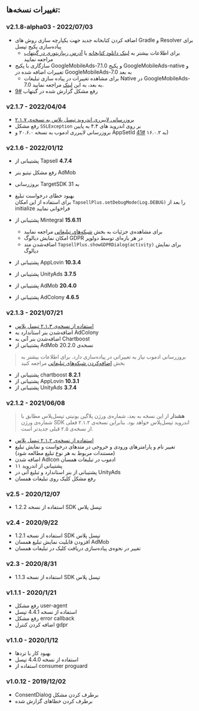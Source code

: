 ## تغییرات نسخه‌ها:

### v2.1.8-alpha03 - 2022/07/03
* اضافه کردن کتابخانه جدید جهت یکپارچه سازی روش های Gradle و Resolver برای پیاده‌سازی پکیج تپسل
  - برای اطلاعات بیشتر به [لینک دانلود کتابخانه](https://github.com/tapsellorg/TapsellPlusSDK-UnityPlugin/releases) یا [آدرس ریپازیتوری در گیتهاب](https://github.com/tapsellorg/TapsellPlusSDK-UnityPlugin) مراجعه نمایید
* سازگاری با پکیج GoogleMobileAds-7.1.0 و پکیج GoogleMobileAds-native و تغییرات اضافه شده در GoogleMobileAds-7.0 به بعد
  - برای مشاهده تغییرات در پیاده سازی تبلیغات Native در GoogleMobileAds-7.0 به بعد، به این [لینک](https://developers.google.com/admob/unity/native) مراجعه نمایید.
* رفع مشکل گزارش شده در گیتهاب [#9](https://github.com/tapsellorg/TapsellPlusSDK-UnitySample2019/issues/9)

### v2.1.7 - 2022/04/04
* [بروزرسانی لایبرری اندروید تپسل پلاس به نسخه‌ی ۲.۱.۷](https://docs.tapsell.ir/plus-sdk/android/main/#v217---20220328)
* رفع مشکل `SSLException` بر روی اندروید های ۴.۴ به پایین
* بروزرسانی لایبرری ادموب به نسخه ۲۰.۶.۰ و AppSetId به ۱۶.۰.۲ [#41](https://github.com/tapsellorg/TapsellPlusSDK-AndroidSample/issues/41))

### v2.1.6 - 2022/01/12
* پشتیبانی از Tapsell **4.7.4**
* رفع مشکل نیتیو بنر AdMob
* بروزرسانی TargetSDK به 31
* بهبود خطای درخواست تبلیغ  
    برای استفاده از این امکان
    `TapsellPlus.setDebugMode(Log.DEBUG)`
    را بعد از initialize فراخوانی نمایید

* پشتیبانی از Mintegral **15.6.11**
    - برای مشاهده‌ی جزئیات به بخش [شبکه‌های تبلیغاتی](/plus-sdk/android/add-adnetworks/index.html) مراجعه نمایید
    * امکان نمایش دیالوگ GDPR در هر بازه‌ای توسط دولوپر
    - اضافه‌شدن متد `TapsellPlus.showGDPRDialog(activity)` برای نمایش دیالوگ
* پشتیبانی از AppLovin **10.3.4**
* پشتیبانی از UnityAds **3.7.5**
* پشتیبانی از AdMob **20.4.0**
* پشتیبانی از AdColony **4.6.5**

### v2.1.3 - 2021/07/21
* [استفاده از نسخه‌ی ۲.۱.۳ تپسل پلاس](/plus-sdk/android/main/#v213---20210721)
* اضافه‌شدن بنر استاندارد به AdColony
* اضافه‌شدن بنر آنی به Chartboost
* پشتیبانی از AdMob نسخه‌ی 20.2.0  

> بروزرسانی ادموب نیاز به تغییراتی در پیاده‌سازی دارد. برای اطلاعات بیشتر به بخش [اضافه‌کردن شبکه‌های تبلیغاتی](/plus-sdk/unity/add-adnetworks/index.html) مراجعه کنید

* پشتیبانی از chartboost **8.2.1**
* پشتیبانی از AppLovin **10.3.1**
* پشتیبانی از UnityAds **3.7.4**

### v2.1.2 - 2021/06/08
> **هشدار** از این نسخه به بعد، شماره‌ی ورژن پلاگین یونیتی تپسل‌پلاس مطابق با شماره‌ی ورژن SDK اندروید تپسل‌پلاس خواهد بود. بنابراین نسخه‌ی ۲.۱.۲ فعلی از نسخه‌ی ۲.۵ قبلی جدیدتر است.


* [استفاده از نسخه‌ی ۲.۱.۲ تپسل پلاس](https://docs.tapsell.ir/plus-sdk/android/main/#v212---20210607)
* تغییر نام و پارامترهای ورودی و خروجی در متدهای درخواست و نمایش تبلیغ (مستندات مربوط به هر نوع تبلیغ مطالعه شود)
* اضافه شدن AdIcon ادموب در تبلیغات همسان
* پشتیبانی از اندروید ۱۱
* پشتیبانی از بنر استاندارد و تبلیغ آنی در UnityAds
* رفع مشکل کلیک روی تبلیغات همسان

### v2.5 - 2020/12/07
* استفاده از نسخه 1.2.2 SDK تپسل پلاس

### v2.4 - 2020/9/22
* استفاده از نسخه 1.2.1 SDK تپسل پلاس
* افزودن قابلیت نمایش تبلیغ همسان AdMob
* تغییر در نحوه‌ی پیاده‌سازی دریافت کلیک در تبلیغات همسان

### v2.3 - 2020/8/31
* استفاده از نسخه 1.1.3 SDK تپسل پلاس

### v1.1.1 - 2020/1/21
* رفع مشکل user-agent
* استفاده از نسخه 4.4.1 تپسل
* رفع مشکل error callback
* اضافه کردن کنترل gdpr

### v1.1.0 - 2020/1/12
* بهبود کار با تردها
* استفاده از نسخه 4.4.0 تپسل
* استفاده از consumer proguard

### v1.0.12 - 2019/12/02
* ConsentDialog برطرف کردن مشکل
* برطرف کردن خطاهای گزارش شده
